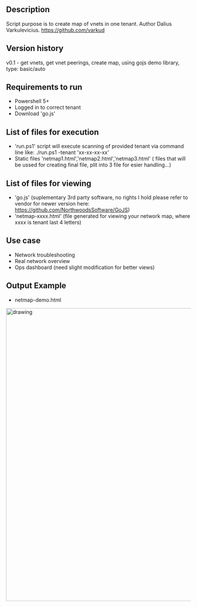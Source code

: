 ## Description
Script purpose is to create map of vnets in one tenant. Author Dalius Varkulevicius. https://github.com/varkud

## Version history
v0.1 - get vnets, get vnet peerings, create map, using gojs demo library, type: basic/auto

## Requirements to run
- Powershell 5+
- Logged in to correct tenant
- Download 'go.js'

## List of files for execution
- 'run.ps1' script will execute scanning of provided tenant via command line like: ./run.ps1 -tenant 'xx-xx-xx-xx'
- Static files 'netmap1.html','netmap2.html','netmap3.html' ( files that will be ussed for creating final file, plit into 3 file for esier handling...)

## List of files for viewing
- 'go.js' (suplementary 3rd party software, no rights I hold please refer to vendor for newer version here: https://github.com/NorthwoodsSoftware/GoJS)
- 'netmap-xxxx.html' (file generated for viewing your network map, where xxxx is tenant last 4 letters)

## Use case
- Network troubleshooting
- Real network overview
- Ops dashboard (need slight modification for better views)

## Output Example
- netmap-demo.html
<img src="https://user-images.githubusercontent.com/74017803/111834820-d022a680-88fc-11eb-8646-9aeea2995bf7.png" alt="drawing" width="800"/>
